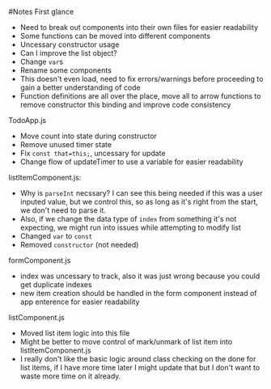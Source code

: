 #Notes
First glance
- Need to break out components into their own files for easier readability
- Some functions can be moved into different components
- Uncessary constructor usage
- Can I improve the list object?
- Change `var`s
- Rename some components
- This doesn't even load, need to fix errors/warnings before proceeding to gain a better understanding of code
- Function definitions are all over the place, move all to arrow functions to remove constructor this binding and improve code consistency

TodoApp.js
- Move count into state during constructor
- Remove unused timer state
- Fix `const that=this;`, uncessary for update
- Change flow of updateTimer to use a variable for easier readability

listItemComponent.js:
- Why is `parseInt` necssary? I can see this being needed if this was a user inputed value, but we control this, so as long as it's right from the start, we don't need to parse it. 
- Also, if we change the data type of `index` from something it's not expecting, we might run into issues while attempting to modify list
- Changed `var` to `const`
- Removed `constructor` (not needed)

formComponent.js
- index was uncessary to track, also it was just wrong because you could get duplicate indexes
- new item creation should be handled in the form component instead of app enterence for easier readability

listComponent.js
- Moved list item logic into this file
- Might be better to move control of mark/unmark of list item into listItemComponent.js
- I really don't like the basic logic around class checking on the done for list items, if I have more time later I might update that but I don't want to waste more time on it already.